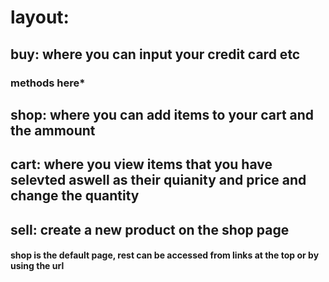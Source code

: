 

# layout:

## buy: where you can input your credit card etc
### methods here*
## shop: where you can add items to your cart and the ammount
## cart: where you view items that you have selevted aswell as their quianity and price and change the quantity
## sell: create a new product on the shop page

#### shop is the default page, rest can be accessed from links at the top or by using the url